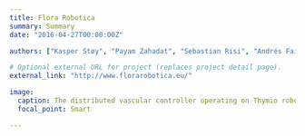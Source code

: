 ```yaml
---
title: Flora Robotica
summary: Summary
date: "2016-04-27T00:00:00Z"

authors: ["Kasper Støy", "Payam Zahadat", "Sebastian Risi", "Andrés Faiña"]

# Optional external URL for project (replaces project detail page).
external_link: "http://www.florarobotica.eu/"

image:
  caption: The distributed vascular controller operating on Thymio robots and simulation
  focal_point: Smart

---
```

